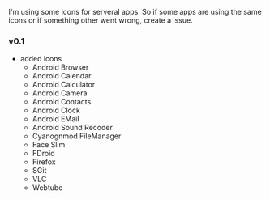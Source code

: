 I'm using some icons for serveral apps. So if some apps are using the same icons or if something other went wrong, create a issue.

### v0.1
* added icons
  * Android Browser
  * Android Calendar
  * Android Calculator
  * Android Camera
  * Android Contacts
  * Android Clock
  * Android EMail
  * Android Sound Recoder
  * Cyanognmod FileManager
  * Face Slim
  * FDroid
  * Firefox
  * SGit
  * VLC
  * Webtube
